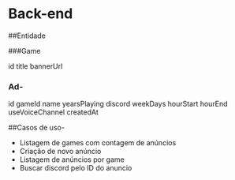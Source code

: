 # Back-end

##Entidade

###Game

id
title
bannerUrl

### Ad-

id
gameId
name
yearsPlaying
discord
weekDays
hourStart
hourEnd
useVoiceChannel
createdAt

##Casos de uso-

- Listagem de games com contagem de anúncios
- Criação de novo anúncio
- Listagem de anúncios por game
- Buscar discord pelo ID do anuncio
